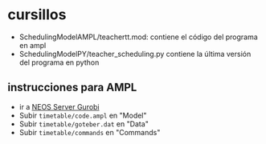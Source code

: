 # cursillos
* SchedulingModelAMPL/teachertt.mod: contiene el código del programa en ampl
* SchedulingModelPY/teacher_scheduling.py contiene la última versión del programa en python

## instrucciones para AMPL
* ir a [NEOS Server Gurobi](https://neos-server.org/neos/solvers/lp:Gurobi/AMPL.html)
* Subir `timetable/code.ampl` en "Model"
* Subir `timetable/goteber.dat` en "Data"
* Subir `timetable/commands` en "Commands"
